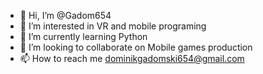 - 👋 Hi, I’m @Gadom654
- 👀 I’m interested in VR and mobile programing
- 🌱 I’m currently learning Python
- 💞️ I’m looking to collaborate on Mobile games production
- 📫 How to reach me dominikgadomski654@gmail.com

<!---
Gadom654/Gadom654 is a ✨ special ✨ repository because its `README.md` (this file) appears on your GitHub profile.
You can click the Preview link to take a look at your changes.
--->

